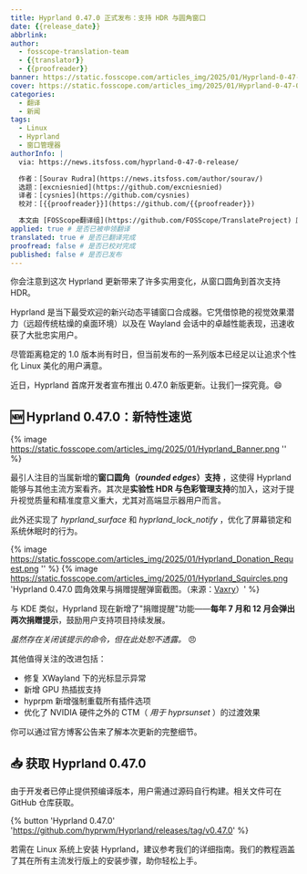 ```yaml
---
title: Hyprland 0.47.0 正式发布：支持 HDR 与圆角窗口
date: {{release_date}}
abbrlink: 
author:
  - fosscope-translation-team
  - {{translator}}
  - {{proofreader}}
banner: https://static.fosscope.com/articles_img/2025/01/Hyprland-0-47-0-release.webp
cover: https://static.fosscope.com/articles_img/2025/01/Hyprland-0-47-0-release.webp
categories:
  - 翻译
  - 新闻
tags: 
  - Linux
  - Hyprland
  - 窗口管理器
authorInfo: |
  via: https://news.itsfoss.com/hyprland-0-47-0-release/

  作者：[Sourav Rudra](https://news.itsfoss.com/author/sourav/)
  选题：[excniesnied](https://github.com/excniesnied)
  译者：[cysnies](https://github.com/cysnies)
  校对：[{{proofreader}}](https://github.com/{{proofreader}})

  本文由 [FOSScope翻译组](https://github.com/FOSScope/TranslateProject) 原创编译，[开源观察](https://fosscope.com/) 荣誉推出
applied: true # 是否已被申领翻译
translated: true # 是否已翻译完成
proofread: false # 是否已校对完成
published: false # 是否已发布
---
```


你会注意到这次 Hyprland 更新带来了许多实用变化，从窗口圆角到首次支持 HDR。

<!-- more -->

Hyprland 是当下最受欢迎的新兴动态平铺窗口合成器。它凭借惊艳的视觉效果潜力（远超传统枯燥的桌面环境）以及在 Wayland 会话中的卓越性能表现，迅速收获了大批忠实用户。

尽管距离稳定的 1.0 版本尚有时日，但当前发布的一系列版本已经足以让追求个性化 Linux 美化的用户满意。

近日，Hyprland 首席开发者宣布推出 0.47.0 新版更新。让我们一探究竟。😄

## 🆕 Hyprland 0.47.0：新特性速览

{% image https://static.fosscope.com/articles_img/2025/01/Hyprland_Banner.png '' %}

最引人注目的当属新增的**窗口圆角（_rounded edges_）支持** ，这使得 Hyprland 能够与其他主流方案看齐。其次是**实验性 HDR 与色彩管理支持**的加入，这对于提升视觉质量和精准度意义重大，尤其对高端显示器用户而言。

此外还实现了 _hyprland_surface_ 和 _hyprland_lock_notify_ ，优化了屏幕锁定和系统休眠时的行为。

{% image https://static.fosscope.com/articles_img/2025/01/Hyprland_Donation_Request.png '' %} {% image https://static.fosscope.com/articles_img/2025/01/Hyprland_Squircles.png 'Hyprland 0.47.0 圆角效果与捐赠提醒弹窗截图。（来源：<a href="https://github.com/vaxerski/?ref=news.itsfoss.com">Vaxry</a>）' %}

与 KDE 类似，Hyprland 现在新增了"捐赠提醒"功能——**每年 7 月和 12 月会弹出两次捐赠提示**，鼓励用户支持项目持续发展。

_虽然存在关闭该提示的命令，但在此处恕不透露。_ 😠

其他值得关注的改进包括：

* 修复 XWayland 下的光标显示异常
* 新增 GPU 热插拔支持
* hyprpm 新增强制重载所有插件选项
* 优化了 NVIDIA 硬件之外的 CTM（ _用于 hyprsunset_ ）的过渡效果

你可以通过官方博客公告来了解本次更新的完整细节。

## 📥 获取 Hyprland 0.47.0

由于开发者已停止提供预编译版本，用户需通过源码自行构建。相关文件可在 GitHub 仓库获取。

{% button 'Hyprland 0.47.0' 'https://github.com/hyprwm/Hyprland/releases/tag/v0.47.0' %}

若需在 Linux 系统上安装 Hyprland，建议参考我们的详细指南。我们的教程涵盖了其在所有主流发行版上的安装步骤，助你轻松上手。
